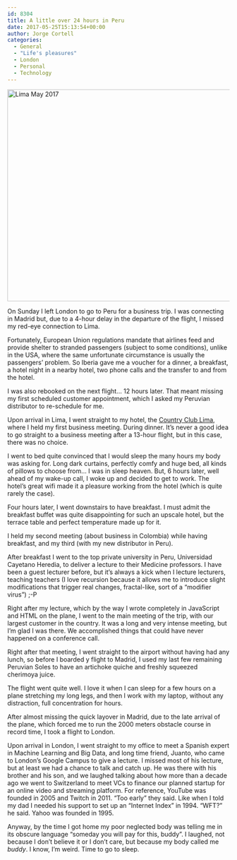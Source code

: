 ```yaml
---
id: 8304
title: A little over 24 hours in Peru
date: 2017-05-25T15:13:54+00:00
author: Jorge Cortell
categories:
  - General
  - "Life's pleasures"
  - London
  - Personal
  - Technology
---
```

 
<a data-flickr-embed="true"  href="https://www.flickr.com/gp/jcortell/q76S8Y" title="Lima May 2017"><img src="https://c1.staticflickr.com/5/4269/34063463123_c3c0466bcb_z.jpg" width="640" height="480" alt="Lima May 2017"></a><script async src="//embedr.flickr.com/assets/client-code.js" charset="utf-8"></script>

On Sunday I left London to go to Peru for a business trip. I was connecting in Madrid but, due to a 4-hour delay in the departure of the flight, I missed my red-eye connection to Lima.

Fortunately, European Union regulations mandate that airlines feed and provide shelter to stranded passengers (subject to some conditions), unlike in the USA, where the same unfortunate circumstance is usually the passengers’ problem. So Iberia gave me a voucher for a dinner, a breakfast, a hotel night in a nearby hotel, two phone calls and the transfer to and from the hotel.

I was also rebooked on the next flight… 12 hours later. That meant missing my first scheduled customer appointment, which I asked my Peruvian distributor to re-schedule for me.

Upon arrival in Lima, I went straight to my hotel, the [Country Club Lima](https://www.hotelcountry.com/), where I held my first business meeting. During dinner. It’s never a good idea to go straight to a business meeting after a 13-hour flight, but in this case, there was no choice.

I went to bed quite convinced that I would sleep the many hours my body was asking for. Long dark curtains, perfectly comfy and huge bed, all kinds of pillows to choose from… I was in sleep heaven. But, 6 hours later, well ahead of my wake-up call, I woke up and decided to get to work. The hotel’s great wifi made it a pleasure working from the hotel (which is quite rarely the case).

Four hours later, I went downstairs to have breakfast. I must admit the breakfast buffet was quite disappointing for such an upscale hotel, but the terrace table and perfect temperature made up for it.

I held my second meeting (about business in Colombia) while having breakfast, and my third (with my new distributor in Peru).

After breakfast I went to the top private university in Peru, Universidad Cayetano Heredia, to deliver a lecture to their Medicine professors. I have been a guest lecturer before, but it’s always a kick when I lecture lecturers, teaching teachers (I love recursion because it allows me to introduce slight modifications that trigger real changes, fractal-like, sort of a “modifier virus”) ;-P

Right after my lecture, which by the way I wrote completely in JavaScript and HTML on the plane, I went to the main meeting of the trip, with our largest customer in the country. It was a long and very intense meeting, but I’m glad I was there. We accomplished things that could have never happened on a conference call.

Right after that meeting, I went straight to the airport without having had any lunch, so before I boarded y flight to Madrid, I used my last few remaining Peruvian Soles to have an artichoke quiche and freshly squeezed cherimoya juice.

The flight went quite well. I love it when I can sleep for a few hours on a plane stretching my long legs, and then I work with my laptop, without any distraction, full concentration for hours.

After almost missing the quick layover in Madrid, due to the late arrival of the plane, which forced me to run the 2000 meters obstacle course in record time, I took a flight to London.

Upon arrival in London, I went straight to my office to meet a Spanish expert in Machine Learning and Big Data, and long time friend, Juanto, who came to London’s Google Campus to give a lecture. I missed most of his lecture, but at least we had a chance to talk and catch up. He was there with his brother and his son, and we laughed talking about how more than a decade ago we went to Switzerland to meet VCs to finance our planned startup for an online video and streaming platform. For reference, YouTube was founded in 2005 and Twitch in 2011. “Too early” they said. Like when I told my dad I needed his support to set up an “Internet Index” in 1994. “WFT?” he said. Yahoo was founded in 1995.

Anyway, by the time I got home my poor neglected body was telling me in its obscure language “someday you will pay for this, buddy”. I laughed, not because I don’t believe it or I don’t care, but because my body called me _buddy_. I know, I’m weird. Time to go to sleep.